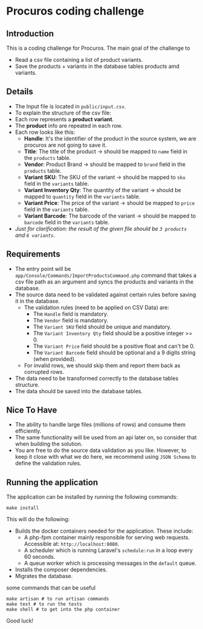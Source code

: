 # Procuros coding challenge

## Introduction
This is a coding challenge for Procuros. The main goal of the challenge to 
- Read a csv file containing a list of product variants.
- Save the products + variants in the database tables products amd variants.

## Details
- The Input file is located in `public/input.csv`.
- To explain the structure of the csv file:
- Each row represents a **product variant**.
- The **product** info are repeated in each row.
- Each row looks like this:
  - **Handle**: It's the identifier of the product in the source system, we are procuros are not going to save it.
  - **Title**: The title of the product -> should be mapped to `name` field in the `products` table.
  - **Vendor**: Product Brand -> should be mapped to `brand` field in the `products` table.
  - **Variant SKU**: The SKU of the variant -> should be mapped to `sku` field in the `variants` table.
  - **Variant Inventory Qty**: The quantity of the variant -> should be mapped to `quantity` field in the `variants` table.
  - **Variant Price**: The price of the variant -> should be mapped to `price` field in the `variants` table.
  - **Variant Barcode**: The barcode of the variant -> should be mapped to `barcode` field in the `variants` table.
- _Just for clarification: the result of the given file should be `3 products` and `6 variants`._

## Requirements
- The entry point will be `app/Console/Commands/ImportProductsCommand.php` command that takes a csv file path as an argument and syncs the products and variants in the database.
- The source data need to be validated against certain rules before saving it in the database.
  - The validation rules (need to be applied on CSV Data) are:
    - The `Handle` field is mandatory.
    - The `Vendor` field is mandatory.
    - The `Variant SKU` field should be unique and mandatory.
    - The `Variant Inventory Qty` field should be a positive integer >= 0.
    - The `Variant Price` field should be a positive float and can't be 0.
    - The `Variant Barcode` field should be optional and a 9 digits string (when provided).
  - For invalid rows, we should skip them and report them back as corrupted rows.
- The data need to be transformed correctly to the database tables structure.
- The data should be saved into the database tables.

## Nice To Have
- The ability to handle large files (millions of rows) and consume them efficiently.
- The same functionality will be used from an api later on, so consider that when building the solution.
- You are free to do the source data validation as you like. However, to keep it close with what we do here, we recommend using `JSON Schema` to define the validation rules.

## Running the application
The application can be installed by running the following commands:

```
make install
```

This will do the following:
- Builds the docker containers needed for the application. These include:
    - A php-fpm container mainly responsible for serving web requests. Accessible at: `http://localhost:8080`.
    - A scheduler which is running Laravel's `schedule:run` in a loop every 60 seconds.
    - A queue worker which is processing messages in the `default` queue.
- Installs the composer dependencies.
- Migrates the database.

some commands that can be useful
    
    
    make artisan # to run artisan commands
    make test # to run the tests
    make shell # to get into the php container

Good luck!
